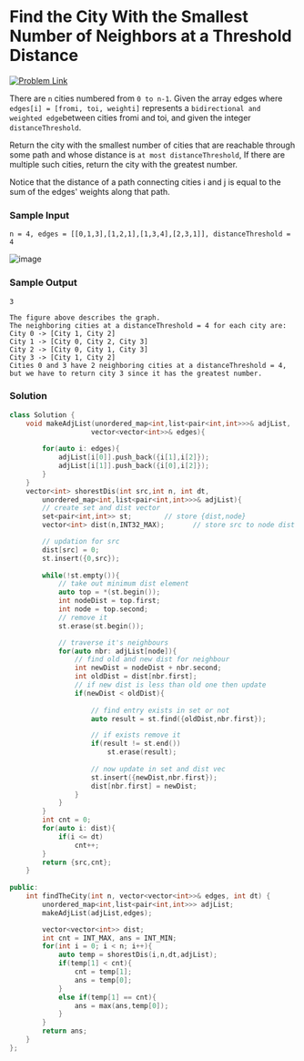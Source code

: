 # Find the City With the Smallest Number of Neighbors at a Threshold Distance

[![Problem Link](https://img.shields.io/badge/-LeetCode-FFA116?style=for-the-badge&logo=LeetCode&logoColor=black)](https://leetcode.com/problems/find-the-city-with-the-smallest-number-of-neighbors-at-a-threshold-distance/description/)

There are `n` cities numbered from `0 to n-1`. Given the array edges where `edges[i] = [fromi, toi, weighti]` 
represents a `bidirectional and weighted edge`between cities fromi and toi, and given the integer `distanceThreshold`.

Return the city with the smallest number of cities that are reachable through some path and whose distance 
is `at most distanceThreshold`, If there are multiple such cities, return the city with the greatest number.

Notice that the distance of a path connecting cities i and j is equal to the sum of the edges' weights along that path.

### Sample Input
```
n = 4, edges = [[0,1,3],[1,2,1],[1,3,4],[2,3,1]], distanceThreshold = 4
```
![image](https://github.com/Harshu05x/ReviseWithArsh-6Companies30Days-Challenge/assets/96901785/62ee7d26-7645-4d87-bc3e-56dd5a041818)

### Sample Output
```
3

The figure above describes the graph. 
The neighboring cities at a distanceThreshold = 4 for each city are:
City 0 -> [City 1, City 2] 
City 1 -> [City 0, City 2, City 3] 
City 2 -> [City 0, City 1, City 3] 
City 3 -> [City 1, City 2] 
Cities 0 and 3 have 2 neighboring cities at a distanceThreshold = 4, but we have to return city 3 since it has the greatest number.
```

### Solution
```cpp
class Solution {
    void makeAdjList(unordered_map<int,list<pair<int,int>>>& adjList, 
                    vector<vector<int>>& edges){
    
        for(auto i: edges){
            adjList[i[0]].push_back({i[1],i[2]});
            adjList[i[1]].push_back({i[0],i[2]});
        }
    }
    vector<int> shorestDis(int src,int n, int dt, 
        unordered_map<int,list<pair<int,int>>>& adjList){
        // create set and dist vector
        set<pair<int,int>> st;        // store {dist,node}
        vector<int> dist(n,INT32_MAX);       // store src to node dist

        // updation for src
        dist[src] = 0;
        st.insert({0,src});
        
        while(!st.empty()){
            // take out minimum dist element
            auto top = *(st.begin());
            int nodeDist = top.first;
            int node = top.second;
            // remove it
            st.erase(st.begin());

            // traverse it's neighbours
            for(auto nbr: adjList[node]){
                // find old and new dist for neighbour
                int newDist = nodeDist + nbr.second;
                int oldDist = dist[nbr.first];
                // if new dist is less than old one then update
                if(newDist < oldDist){
                    
                    // find entry exists in set or not
                    auto result = st.find({oldDist,nbr.first});

                    // if exists remove it
                    if(result != st.end())
                        st.erase(result);
                    
                    // now update in set and dist vec
                    st.insert({newDist,nbr.first});
                    dist[nbr.first] = newDist;
                }
            }
        }
        int cnt = 0;
        for(auto i: dist){
            if(i <= dt)
                cnt++;
        }
        return {src,cnt};
    }
    
public:
    int findTheCity(int n, vector<vector<int>>& edges, int dt) {
        unordered_map<int,list<pair<int,int>>> adjList;
        makeAdjList(adjList,edges);

        vector<vector<int>> dist;
        int cnt = INT_MAX, ans = INT_MIN;
        for(int i = 0; i < n; i++){
            auto temp = shorestDis(i,n,dt,adjList);
            if(temp[1] < cnt){
                cnt = temp[1];
                ans = temp[0];
            }
            else if(temp[1] == cnt){
                ans = max(ans,temp[0]);
            }
        }
        return ans;
    }
};
```

